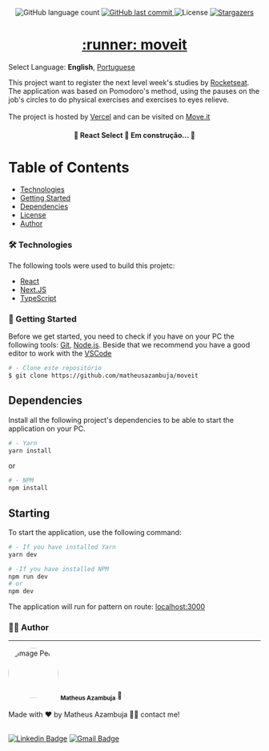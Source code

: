 <p align="center">
    <img alt="GitHub language count" src="https://img.shields.io/github/languages/count/matheusazambuja/moveit?color=%2304D361">
    <a href="https://github.com/matheusazambuja/moveit/commits/master">
        <img alt="GitHub last commit" src="https://img.shields.io/github/last-commit/matheusazambuja/moveit">
    </a>
    <img alt="License" src="https://img.shields.io/badge/license-MIT-brightgreen">
    <a href="https://github.com/matheusazambuja/moveit/stargazers">
        <img alt="Stargazers" src="https://img.shields.io/github/stars/matheusazambuja/moveit?style=social">
    </a>
</p>

<h1 align="center">
    <a href="https://pt-br.reactjs.org/">:runner: moveit</a>
</h1>

Select Language: **English**, [Portuguese](README-pt.md)

This project want to register the next level week's studies by [Rocketseat](https://rocketseat.com.br). The application was based on Pomodoro's method, using the pauses on the job's circles to do physical exercises and exercises to eyes relieve.
<br><br>
The project is hosted by [Vercel](https://vercel.com) and can be visited on [Move.it](https://moveit-matheusazambuja.vercel.app/)


<h4 align="center"> 
	🚧  React Select 🚀 Em construção...  🚧
</h4>

Table of Contents
=================
<!--ts-->
   * [Technologies](#-technologies)
   * [Getting Started](#-getting-started)
   * [Dependencies](#-dependencies)
   * [License](#-license)
   * [Author](#-author)
<!--te-->

### 🛠 Technologies
The following tools were used to build this projetc:

- [React](https://pt-br.reactjs.org/)
- [Next.JS](https://nextjs.org/)
- [TypeScript](https://www.typescriptlang.org/)

### 🚀 Getting Started

Before we get started, you need to check if you have on your PC the following tools: 
[Git](https://git-scm.com), [Node.js](https://nodejs.org/en/). 
Beside that we recommend you have a good editor to work with the [VSCode](https://code.visualstudio.com/)


```bash
# - Clone este repositório
$ git clone https://github.com/matheusazambuja/moveit
```


## Dependencies
Install all the following project's dependencies to be able to start the application on your PC.
```bash
# - Yarn
yarn install
```
or
```bash
# - NPM
npm install
```

## Starting
To start the application, use the following command:

```bash
# - If you have installed Yarn
yarn dev

# -If you have installed NPM
npm run dev
# or
npm dev
```

The application will run for pattern on route: [localhost:3000](http://localhost:3000)


### 🤵🏿 Author
---
<div>
    <img style="border-radius: 50%;" src="https://avatars.githubusercontent.com/u/60441029?s=460&u=d1fb5758f1192d28b6957689b03d7d9c2f77398f&v=4" width="100px;" alt="Image Perfil" />
    <sub><b>Matheus Azambuja</b></sub> 🚀
</div>
<br>
Made with ❤️ by Matheus Azambuja 👋🏿 contact me!
<br><br>

[![Linkedin Badge](https://img.shields.io/badge/-MatheusAzambuja-blue?style=flat-square&logo=Linkedin&logoColor=white&link=https://https://www.linkedin.com/in/matheus-azambuja-9197411a1//)](https://https://www.linkedin.com/in/matheus-azambuja-9197411a1//)
[![Gmail Badge](https://img.shields.io/badge/-matheusazambuja35@gmail.com-c14438?style=flat-square&logo=Gmail&logoColor=white&link=mailto:matheusazambuja35@gmail.com)](mailto:matheusazambuja35@gmail.com)
